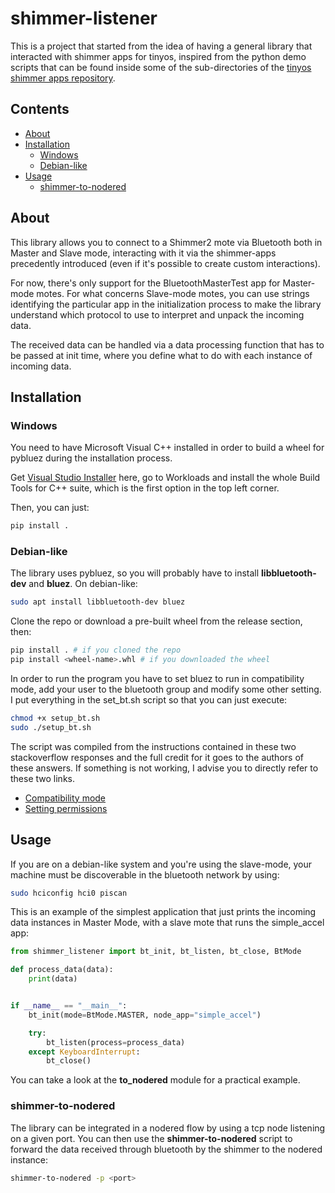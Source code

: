 # shimmer-listener

This is a project that started from the idea of having a general library that interacted with shimmer apps for tinyos, 
inspired from the python demo scripts that can be found inside some of the sub-directories of the 
[tinyos shimmer apps repository](https://github.com/ShimmerResearch/tinyos-shimmer).

## Contents

- [About](#about)
- [Installation](#installation)
    - [Windows](#windows)
    - [Debian-like](#debian-like)
- [Usage](#usage)
    - [shimmer-to-nodered](#shimmer-to-nodered)

## About

This library allows you to connect to a Shimmer2 mote via Bluetooth both in Master and Slave mode, interacting with it 
via the shimmer-apps precedently introduced (even if it's possible to create custom interactions).

For now, there's only support for the BluetoothMasterTest app for Master-mode motes. For what concerns Slave-mode motes, 
you can use strings identifying the particular app in the initialization process to make the library understand which 
protocol to use to interpret and unpack the incoming data.

The received data can be handled via a data processing function that has to be passed at init time, where you define 
what to do with each instance of incoming data.

## Installation

### Windows

You need to have Microsoft Visual C++ installed in order to build a wheel for pybluez during the installation process.

Get [Visual Studio Installer](https://visualstudio.microsoft.com/it/thank-you-downloading-visual-studio/?sku=BuildTools&rel=16) here, go to Workloads and install the whole Build Tools for C++ suite, which is the first option in the top left corner.

Then, you can just:
```bash
pip install .
```

### Debian-like

The library uses pybluez, so you will probably have to install **libbluetooth-dev** and **bluez**.
On debian-like:

```bash
sudo apt install libbluetooth-dev bluez
```

Clone the repo or download a pre-built wheel from the release section, then:

```bash
pip install . # if you cloned the repo
pip install <wheel-name>.whl # if you downloaded the wheel
```


In order to run the program you have to set bluez to run in compatibility mode, add your user to the bluetooth 
group and modify some other setting. I put everything in the set_bt.sh script so that you can just execute:

```bash
chmod +x setup_bt.sh
sudo ./setup_bt.sh
```

The script was compiled from the instructions contained in these two stackoverflow responses and the full credit 
for it goes to the authors of these answers. If something is not working, I advise you to directly 
refer to these two links.

- [Compatibility mode](https://stackoverflow.com/a/46810116)
- [Setting permissions](https://stackoverflow.com/a/42306883)


## Usage

If you are on a debian-like system and you're using the slave-mode, your machine must be discoverable in the bluetooth 
network by using:

```bash
sudo hciconfig hci0 piscan
```

This is an example of the simplest application that just prints the incoming data instances in Master Mode, with 
a slave mote that runs the simple_accel app:

```python
from shimmer_listener import bt_init, bt_listen, bt_close, BtMode

def process_data(data):
    print(data)


if __name__ == "__main__":       
    bt_init(mode=BtMode.MASTER, node_app="simple_accel")

    try:
        bt_listen(process=process_data)
    except KeyboardInterrupt:
        bt_close()
```

You can take a look at the **to_nodered** module for a practical example.

### shimmer-to-nodered

The library can be integrated in a nodered flow by using a tcp node listening on a given port. 
You can then use the **shimmer-to-nodered** script to forward the data received through bluetooth by the shimmer 
to the nodered instance:

```bash
shimmer-to-nodered -p <port>
```
